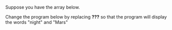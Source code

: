 Suppose you have the array below. 

Change the program below by replacing **???** so that the program will display the words "night" and "Mars"